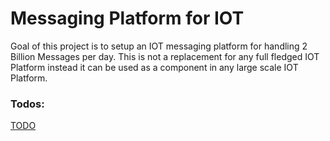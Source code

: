 # Messaging Platform for IOT
Goal of this project is to setup an IOT messaging platform for handling 2 Billion Messages per day. 
This is not a replacement for any full fledged IOT Platform instead it can be used as a component in any large scale IOT Platform.


### Todos:
[TODO](TODO.md)
